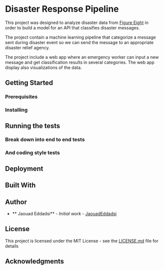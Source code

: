 # Disaster Response Pipeline

This project was designed to analyze disaster data from [Figure Eight](https://www.figure-eight.com/) in order to build a model for an API that classifies disaster messages.

 The project contain a machine learning pipeline that categorize a message sent during disaster event so we can send the message to an appropriate disaster relief agency.

 The project include  a web app where an emergency worker can input a new message and get classification results in several categories. The web app  display also visualizations of the data.  

## Getting Started


### Prerequisites


### Installing


## Running the tests



### Break down into end to end tests


### And coding style tests



## Deployment


## Built With


## Author

-   ** Jaouad Eddadsi** - _Initial work_ - [JaouadEddadsi](https://github.com/Jaouadeddadsi)


## License

This project is licensed under the MIT License - see the [LICENSE.md](LICENSE.md) file for details

## Acknowledgments
